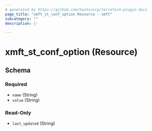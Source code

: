 ```yaml
---
# generated by https://github.com/hashicorp/terraform-plugin-docs
page_title: "xmft_st_conf_option Resource - xmft"
subcategory: ""
description: |-
  
---
```


# xmft_st_conf_option (Resource)





<!-- schema generated by tfplugindocs -->
## Schema

### Required

- `name` (String)
- `value` (String)

### Read-Only

- `last_updated` (String)
